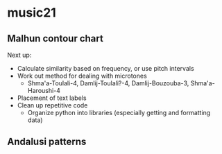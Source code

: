 # music21

## Malhun contour chart
Next up:
* Calculate similarity based on frequency, or use pitch intervals
* Work out method for dealing with microtones
    * Shma'a-Toulali-4, Damlij-Toulali?-4, Damlij-Bouzouba-3, Shma'a-Haroushi-4
* Placement of text labels
* Clean up repetitive code
    * Organize python into libraries (especially getting and formatting data)

## Andalusi patterns
